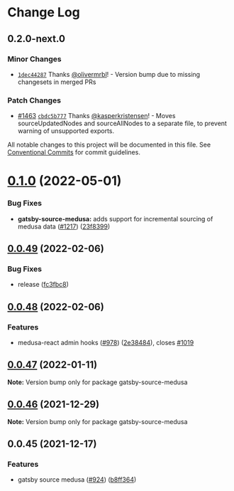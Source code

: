 # Change Log

## 0.2.0-next.0

### Minor Changes

- [`1dec44287`](https://github.com/medusajs/medusa/commit/1dec44287df5ac69b4c5769b59f9ebef58d3da68) Thanks [@olivermrbl](https://github.com/olivermrbl)! - Version bump due to missing changesets in merged PRs

### Patch Changes

- [#1463](https://github.com/medusajs/medusa/pull/1463) [`cbdc5b777`](https://github.com/medusajs/medusa/commit/cbdc5b7774c76f4e95f8aa1367652acd74eb9b6b) Thanks [@kasperkristensen](https://github.com/kasperkristensen)! - Moves sourceUpdatedNodes and sourceAllNodes to a separate file, to prevent warning of unsupported exports.

All notable changes to this project will be documented in this file.
See [Conventional Commits](https://conventionalcommits.org) for commit guidelines.

# [0.1.0](https://github.com/medusajs/medusa/compare/gatsby-source-medusa@0.0.49...gatsby-source-medusa@0.1.0) (2022-05-01)

### Bug Fixes

- **gatsby-source-medusa:** adds support for incremental sourcing of medusa data ([#1217](https://github.com/medusajs/medusa/issues/1217)) ([23f8399](https://github.com/medusajs/medusa/commit/23f8399c16e3f3c7a01a6846b2b96750dde55a60))

## [0.0.49](https://github.com/medusajs/medusa/compare/gatsby-source-medusa@0.0.48...gatsby-source-medusa@0.0.49) (2022-02-06)

### Bug Fixes

- release ([fc3fbc8](https://github.com/medusajs/medusa/commit/fc3fbc897fad5c8a5d3eea828ac7277fba9d70af))

## [0.0.48](https://github.com/medusajs/medusa/compare/gatsby-source-medusa@0.0.47...gatsby-source-medusa@0.0.48) (2022-02-06)

### Features

- medusa-react admin hooks ([#978](https://github.com/medusajs/medusa/issues/978)) ([2e38484](https://github.com/medusajs/medusa/commit/2e384842d5b2e9742a86b96f28a8f00357795b86)), closes [#1019](https://github.com/medusajs/medusa/issues/1019)

## [0.0.47](https://github.com/medusajs/medusa/compare/gatsby-source-medusa@0.0.46...gatsby-source-medusa@0.0.47) (2022-01-11)

**Note:** Version bump only for package gatsby-source-medusa

## [0.0.46](https://github.com/medusajs/medusa/compare/gatsby-source-medusa@0.0.45...gatsby-source-medusa@0.0.46) (2021-12-29)

**Note:** Version bump only for package gatsby-source-medusa

## 0.0.45 (2021-12-17)

### Features

- gatsby source medusa ([#924](https://github.com/medusajs/medusa/issues/924)) ([b8ff364](https://github.com/medusajs/medusa/commit/b8ff364276bf143f061a7c85e309dcd3ebfe4185))
